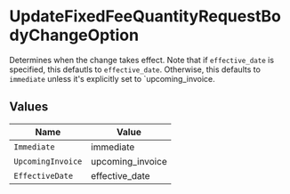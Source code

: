 # UpdateFixedFeeQuantityRequestBodyChangeOption

Determines when the change takes effect. Note that if `effective_date` is specified, this defautls to `effective_date`. Otherwise, this defaults to `immediate` unless it's explicitly set to `upcoming_invoice.


## Values

| Name              | Value             |
| ----------------- | ----------------- |
| `Immediate`       | immediate         |
| `UpcomingInvoice` | upcoming_invoice  |
| `EffectiveDate`   | effective_date    |